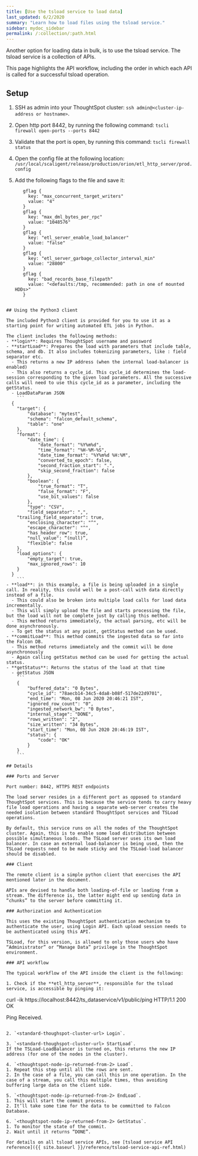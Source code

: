 ```yaml
---
title: [Use the tsload service to load data]
last_updated: 6/2/2020
summary: "Learn how to load files using the tsload service."
sidebar: mydoc_sidebar
permalink: /:collection/:path.html
---
```

Another option for loading data in bulk, is to use the tsload service. The tsload service is a collection of APIs.

This page highlights the API workflow, including the order in which each API is called for a successful tsload operation.

## Setup

1. SSH as admin into your ThoughtSpot cluster: `ssh admin@<cluster-ip-address or hostname>`.

2. Open http port 8442, by running the following command:
   `tscli firewall open-ports --ports 8442`

3. Validate that the port is open, by running this command:
   `tscli firewall status`

4. Open the config file at the following location:
   `/usr/local/scaligent/release/production/orion/etl_http_server/prod.config`  

5. Add the following flags to the file and save it:
   ```
      gflag {
        key: "max_concurrent_target_writers"
        value: "4"
      }
      gflag {
        key: "max_dml_bytes_per_rpc"
        value: "1048576"
      }
      gflag {
        key: "etl_server_enable_load_balancer"
        value: "false"
      }
      gflag {
        key: "etl_server_garbage_collector_interval_min"
        value: "28800"
      }
      gflag {
        key: "bad_records_base_filepath"
        value: "<defaults:/tmp, recommended: path in one of mounted HDDs>"
      }
```  

## Using the Python3 client

The included Python3 client is provided for you to use it as a starting point for writing automated ETL jobs in Python.

The client includes the following methods:
- **login**: Requires ThoughtSpot username and password
- **startLoad**: Prepares the load with parameters that include table, schema, and db. It also includes tokenizing parameters, like : field separator etc.
  - This returns a new IP address (when the internal load-balancer is enabled)
  - This also returns a cycle_id. This cycle_id determines the load-session corresponding to the given load parameters. All the successive calls will need to use this cycle_id as a parameter, including the getStatus.
  - LoadDataParam JSON
    ```
  {
	"target": {
		"database": "mytest",
		"schema": "falcon_default_schema",
		"table": "one"
	},
	"format": {
		"date_time": {
			"date_format": "%Y%m%d",
			"time_format": "%H-%M-%S",
			"date_time_format": "%Y%m%d %H:%M",
			"converted_to_epoch": false,
			"second_fraction_start": ".",
			"skip_second_fraction": false
		},
		"boolean": {
			"true_format": "T",
			"false_format": "F",
			"use_bit_values": false
		},
		"type": "CSV",
		"field_separator": ",",
    "trailing_field_separator": true,
		"enclosing_character": "^",
		"escape_character": "^",
		"has_header_row": true,
		"null_value": “(null)”,
		"flexible": false
  	},
  	"load_options": {
  		"empty_target": true,
  		"max_ignored_rows": 10
  	}
  }
    ```
- **load**: in this example, a file is being uploaded in a single call. In reality, this could well be a post-call with data directly instead of a file.
  - This could also be broken into multiple load calls for load data incrementally.
  - This will simply upload the file and starts processing the file, but the load will not be complete just by calling this method.
  - This method returns immediately, the actual parsing, etc will be done asynchronously.
  - To get the status at any point, getStatus method can be used.
- **commitLoad**: This method commits the ingested data so far into the Falcon DB.
  - This method returns immediately and the commit will be done asynchronously
  - Again calling getStatus method can be used for getting the actual status.
- **getStatus**: Returns the status of the load at that time
  - getStatus JSON
    ```
    {
    	"buffered_data": "0 Bytes",
    	"cycle_id": "78aecb14-34c5-4da8-b08f-517de22d9701",
    	"end_time": "Mon, 08 Jun 2020 20:46:21 IST",
    	"ignored_row_count": "0",
    	"ingested_network_bw": "0 Bytes",
    	"internal_stage": "DONE",
    	"rows_written": "2",
    	"size_written": "34 Bytes",
    	"start_time": "Mon, 08 Jun 2020 20:46:19 IST",
    	"status": {
    		"code": "OK"
    	}
    }
    ```

## Details

### Ports and Server

Port number: 8442, HTTPS REST endpoints

The load server resides in a different port as opposed to standard ThoughtSpot services. This is because the service tends to carry heavy file load operations and having a separate web-server creates the needed isolation between standard ThoughtSpot services and TSLoad operations.

By default, this service runs on all the nodes of the ThoughtSpot cluster. Again, this is to enable some load distribution between possible simultaneous loads. The TSLoad server uses its own load balancer. In case an external load-balancer is being used, then the TSLoad requests need to be made sticky and the TSLoad-load balancer should be disabled.

### Client

The remote client is a simple python client that exercises the API mentioned later in the document.

APIs are devised to handle both loading-of-file or loading from a stream. The difference is, the latter might end up sending data in “chunks” to the server before committing it.

### Authorization and Authentication

This uses the existing ThoughtSpot authentication mechanism to authenticate the user, using Login API. Each upload session needs to be authenticated using this API.

TSLoad, for this version, is allowed to only those users who have “Administrator” or “Manage Data” privilege in the ThoughtSpot environment.

### API workflow

The typical workflow of the API inside the client is the following:

1. Check if the **etl_http_server**, responsible for the tsload service, is accessible by pinging it:
   ```
   curl -ik https://localhost:8442/ts_dataservice/v1/public/ping
   HTTP/1.1 200 OK

   Ping Received.
   ```

2. `<standard-thoughspot-cluster-url> Login`.

3. `<standard-thoughspot-cluster-url> StartLoad`.
   If the TSLoad-LoadBalancer is turned on, this returns the new IP address (for one of the nodes in the cluster).

4. `<thoughtspot-node-ip-returned-from-2> Load`.
   1. Repeat this step until all the rows are sent.
   2. In the case of a file, you can call this in one operation. In the case of a stream, you call this multiple times, thus avoiding buffering large data on the client side.

5. `<thoughtspot-node-ip-returned-from-2> EndLoad`.
   1. This will start the commit process.
   2. It’ll take some time for the data to be committed to Falcon Database.

6. `<thoughtspot-node-ip-returned-from-2> GetStatus`.
   1. To monitor the state of the commit.
   2. Wait until it returns “DONE”.

For details on all tsload service APIs, see [tsload service API reference]({{ site.baseurl }}/reference/tsload-service-api-ref.html)   
